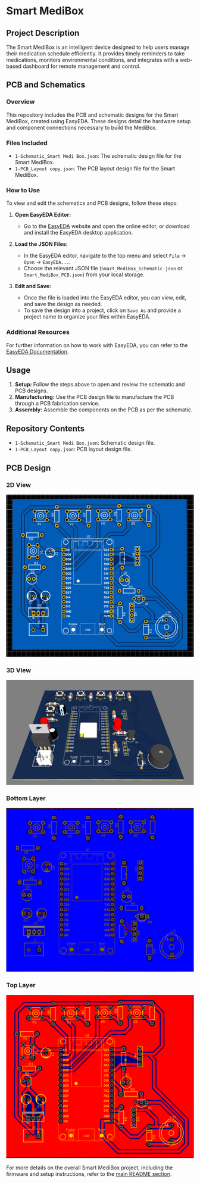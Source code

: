# Smart MediBox

## Project Description

The Smart MediBox is an intelligent device designed to help users manage their medication schedule efficiently. It provides timely reminders to take medications, monitors environmental conditions, and integrates with a web-based dashboard for remote management and control.

## PCB and Schematics

### Overview

This repository includes the PCB and schematic designs for the Smart MediBox, created using EasyEDA. These designs detail the hardware setup and component connections necessary to build the MediBox.

### Files Included

- `1-Schematic_Smart Medi Box.json`: The schematic design file for the Smart MediBox.
- `1-PCB_Layout copy.json`: The PCB layout design file for the Smart MediBox.

### How to Use

To view and edit the schematics and PCB designs, follow these steps:

1. **Open EasyEDA Editor:**
   - Go to the [EasyEDA](https://easyeda.com/) website and open the online editor, or download and install the EasyEDA desktop application.

2. **Load the JSON Files:**
   - In the EasyEDA editor, navigate to the top menu and select `File` -> `Open` -> `EasyEDA...`.
   - Choose the relevant JSON file (`Smart_MediBox_Schematic.json` or `Smart_MediBox_PCB.json`) from your local storage.

3. **Edit and Save:**
   - Once the file is loaded into the EasyEDA editor, you can view, edit, and save the design as needed.
   - To save the design into a project, click on `Save As` and provide a project name to organize your files within EasyEDA.

### Additional Resources

For further information on how to work with EasyEDA, you can refer to the [EasyEDA Documentation](https://docs.easyeda.com/en/).

## Usage

1. **Setup:** Follow the steps above to open and review the schematic and PCB designs.
2. **Manufacturing:** Use the PCB design file to manufacture the PCB through a PCB fabrication service.
3. **Assembly:** Assemble the components on the PCB as per the schematic.

## Repository Contents

- `1-Schematic_Smart Medi Box.json`: Schematic design file.
- `1-PCB_Layout copy.json`: PCB layout design file.

## PCB Design
### 2D View
![2D View](images/2D-View.png)
### 3D View
![3D View](images/3D-View.png)
### Bottom Layer
![Bottom Layer](images/BottomLayer.png)
### Top Layer
![Top Layer](images/TopLayer.png)

For more details on the overall Smart MediBox project, including the firmware and setup instructions, refer to the [main README section](#).


